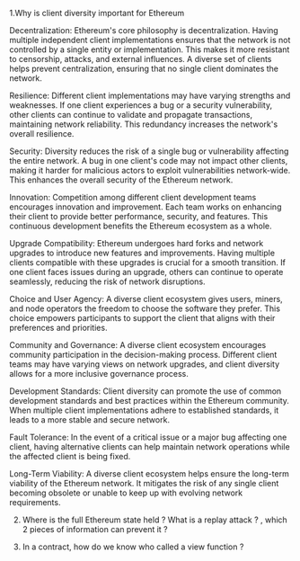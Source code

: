 1.Why is client diversity important for Ethereum

Decentralization: Ethereum's core philosophy is decentralization. Having multiple independent client implementations ensures that the network is not controlled by a single entity or implementation. This makes it more resistant to censorship, attacks, and external influences. A diverse set of clients helps prevent centralization, ensuring that no single client dominates the network.

Resilience: Different client implementations may have varying strengths and weaknesses. If one client experiences a bug or a security vulnerability, other clients can continue to validate and propagate transactions, maintaining network reliability. This redundancy increases the network's overall resilience.

Security: Diversity reduces the risk of a single bug or vulnerability affecting the entire network. A bug in one client's code may not impact other clients, making it harder for malicious actors to exploit vulnerabilities network-wide. This enhances the overall security of the Ethereum network.

Innovation: Competition among different client development teams encourages innovation and improvement. Each team works on enhancing their client to provide better performance, security, and features. This continuous development benefits the Ethereum ecosystem as a whole.

Upgrade Compatibility: Ethereum undergoes hard forks and network upgrades to introduce new features and improvements. Having multiple clients compatible with these upgrades is crucial for a smooth transition. If one client faces issues during an upgrade, others can continue to operate seamlessly, reducing the risk of network disruptions.

Choice and User Agency: A diverse client ecosystem gives users, miners, and node operators the freedom to choose the software they prefer. This choice empowers participants to support the client that aligns with their preferences and priorities.

Community and Governance: A diverse client ecosystem encourages community participation in the decision-making process. Different client teams may have varying views on network upgrades, and client diversity allows for a more inclusive governance process.

Development Standards: Client diversity can promote the use of common development standards and best practices within the Ethereum community. When multiple client implementations adhere to established standards, it leads to a more stable and secure network.

Fault Tolerance: In the event of a critical issue or a major bug affecting one client, having alternative clients can help maintain network operations while the affected client is being fixed.

Long-Term Viability: A diverse client ecosystem helps ensure the long-term viability of the Ethereum network. It mitigates the risk of any single client becoming obsolete or unable to keep up with evolving network requirements.
			
2. Where is the full Ethereum state held ?
 What is a replay attack ? , which 2 pieces of information
can prevent it ?

4. In a contract, how do we know who called a view
function ?
